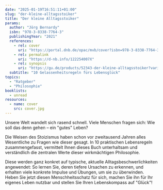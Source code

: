 ```yaml
---
date: "2025-01-19T16:51:11+01:00"
slug: "der-kleine-alltagsstoiker"
title: "Der kleine Alltagsstoiker"
params:
  author: "Jörg Bernardy"
  isbn: "978-3-8338-7764-3"
  publishingYear: "2021"
  references:
    - rel: cover
      uri: "https://portal.dnb.de/opac/mvb/cover?isbn=978-3-8338-7764-3"
    - rel: permalink
      uri: "https://d-nb.info/122254007X"
    - rel: synopsis
      uri: "https://gu.de/products/52343-der-kleine-alltagsstoiker?variant=45302645260462"
  subtitle: "10 Gelassenheitsregeln fürs Lebensglück"
topics:
  - "Ratgeber"
  - "Philosophie"
booklists:
  - unread
resources:
  - name: cover
    src: cover.jpg
---
```


Unsere Welt wandelt sich rasend schnell. Viele Menschen fragen sich: Wie soll 
das denn gehen – ein "gutes" Leben?

Die Weisen des Stoizismus haben schon vor zweitausend Jahren alles Wesentliche 
zu Fragen wie dieser gesagt. In 10 praktischen Lebensregeln zusammengefasst, 
vermittelt Ihnen dieses Buch unterhaltsam und verständlich die zentralen Werte 
dieser wirkmächtigen Philosophie.

Diese werden ganz konkret auf typische, aktuelle Alltagsbeschwerlichkeiten 
angewendet: So lernen Sie, deren tiefere Ursachen zu erkennen, und erhalten 
viele konkrete Impulse und Übungen, um sie zu überwinden. Heben Sie jetzt diesen 
Menschheitsschatz für sich, machen Sie ihn für Ihr eigenes Leben nutzbar und 
stellen Sie Ihren Lebenskompass auf "Glück"!